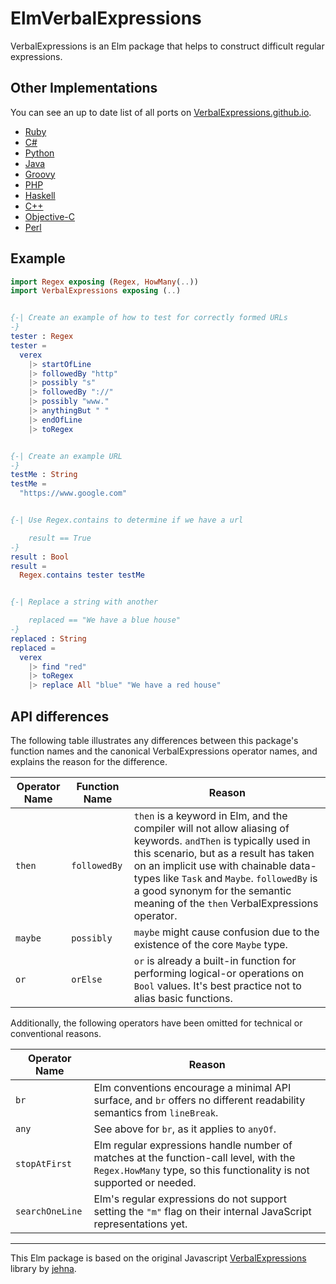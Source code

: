 # ElmVerbalExpressions

VerbalExpressions is an Elm package that helps to construct difficult regular
expressions.

## Other Implementations

You can see an up to date list of all ports on [VerbalExpressions.github.io](http://VerbalExpressions.github.io).
- [Ruby](https://github.com/ryan-endacott/verbal_expressions)
- [C#](https://github.com/VerbalExpressions/CSharpVerbalExpressions)
- [Python](https://github.com/VerbalExpressions/PythonVerbalExpressions)
- [Java](https://github.com/VerbalExpressions/JavaVerbalExpressions)
- [Groovy](https://github.com/VerbalExpressions/GroovyVerbalExpressions)
- [PHP](https://github.com/VerbalExpressions/PHPVerbalExpressions)
- [Haskell](https://github.com/VerbalExpressions/HaskellVerbalExpressions)
- [C++](https://github.com/VerbalExpressions/CppVerbalExpressions)
- [Objective-C](https://github.com/VerbalExpressions/ObjectiveCVerbalExpressions)
- [Perl](https://github.com/VerbalExpressions/PerlVerbalExpressions)

## Example

```elm
import Regex exposing (Regex, HowMany(..))
import VerbalExpressions exposing (..)


{-| Create an example of how to test for correctly formed URLs
-}
tester : Regex
tester =
  verex
    |> startOfLine
    |> followedBy "http"
    |> possibly "s"
    |> followedBy "://"
    |> possibly "www."
    |> anythingBut " "
    |> endOfLine
    |> toRegex


{-| Create an example URL
-}
testMe : String
testMe =
  "https://www.google.com"


{-| Use Regex.contains to determine if we have a url

    result == True
-}
result : Bool
result =
  Regex.contains tester testMe


{-| Replace a string with another

    replaced == "We have a blue house"
-}
replaced : String
replaced =
  verex
    |> find "red"
    |> toRegex
    |> replace All "blue" "We have a red house"
```

## API differences

The following table illustrates any differences between this package's function
names and the canonical VerbalExpressions operator names, and explains the
reason for the difference.

| Operator Name | Function Name | Reason |
|---------------|---------------|--------|
| `then`        | `followedBy`  | `then` is a keyword in Elm, and the compiler will not allow aliasing of keywords. `andThen` is typically used in this scenario, but as a result has taken on an implicit use with chainable data-types like `Task` and `Maybe`. `followedBy` is a good synonym for the semantic meaning of the `then` VerbalExpressions operator. |
| `maybe`       | `possibly`    | `maybe` might cause confusion due to the existence of the core `Maybe` type. |
| `or`          | `orElse`      | `or` is already a built-in function for performing logical-or operations on `Bool` values. It's best practice not to alias basic functions. |

Additionally, the following operators have been omitted for technical or conventional reasons.

| Operator Name   | Reason |
|-----------------|--------|
| `br`            | Elm conventions encourage a minimal API surface, and `br` offers no different readability semantics from `lineBreak`. |
| `any`           | See above for `br`, as it applies to `anyOf`. |
| `stopAtFirst`   | Elm regular expressions handle number of matches at the function-call level, with the `Regex.HowMany` type, so this functionality is not supported or needed. |
| `searchOneLine` | Elm's regular expressions do not support setting the `"m"` flag on their internal JavaScript representations yet. |

---

This Elm package is based on the original Javascript
[VerbalExpressions](https://github.com/VerbalExpressions/JSVerbalExpressions)
library by [jehna](https://github.com/jehna/).
